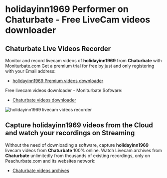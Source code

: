 # holidayinn1969 Performer on Chaturbate - Free LiveCam videos downloader

## Chaturbate Live Videos Recorder

Monitor and record livecam videos of **holidayinn1969** from **Chaturbate** with Moniturbate.com
Get a premium trial for free by just and only registering with your Email address:
* [holidayinn1969 Premium videos downloader](https://moniturbate.com/request-demo-licence-key.html)

Free livecam videos downloader - Moniturbate Software:
* [Chaturbate videos downloader](https://moniturbate.com/moniturbate-download-software.html)

![holidayinn1969 livecam videos recorder](https://peachurnet.com/templates/moniturbate-software.png)


## Capture holidayinn1969 videos from the Cloud and watch your recordings on Streaming

Without the need of downloading a software, capture **holidayinn1969** livecam videos from **Chaturbate** 100% online.
Watch Livecam archives from **Chaturbate** unlimitedly from thousands of existing recordings, only on Peachurbate.com and its websites network:
* [Chaturbate videos archives](https://peachurnet.com/)
